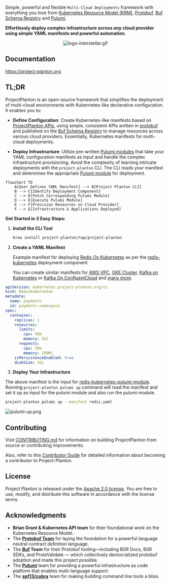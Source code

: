 Simple, powerful and flexible `Multi-Cloud Deployments` framework with everything you love
from [Kubernetes Resource Model (KRM)](https://github.com/kubernetes/design-proposals-archive/blob/main/architecture/resource-management.md), [Protobuf](https://protobuf.dev/), [Buf Schema Registry](https://buf.build/product/bsr)
and [Pulumi](https://github.com/pulumi/pulumi).

**Effortlessly deploy complex infrastructure across any cloud provider using simple YAML manifests and powerful
automation.**

<p align="center">
  <img src="docs/public/images/logo/logo-full.png" alt="logo-interstellar.gif">
</p>

## Documentation

https://project-planton.org

## TL;DR

ProjectPlanton is an open-source framework that simplifies the deployment of multi-cloud environments with
Kubernetes-like declarative configuration. It enables you to:

- **Define Configuration**: Create Kubernetes-like manifests based
  on [ProjectPlanton APIs](apis/project/planton/provider), using simple, consistent APIs written
  in [protobuf](https://protobuf.dev/) and published on the [Buf Schema Registry](https://buf.build/product/bsr) to
  manage resources across various cloud providers. Essentially, Kubernetes manifests for multi-cloud deployments.

- **Deploy Infrastructure**: Utilize
  pre-written [Pulumi modules](https://project-planton.org/pulumi-modules) that take
  your YAML configuration manifests as input and handle the complex infrastructure provisioning. Avoid the complexity of
  learning intricate deployments with the `project-planton` CLI. The
  CLI reads your manifest and determines the appropriate [Pulumi module](https://project-planton.org/pulumi-modules) for
  deployment.

```mermaid
flowchart TD
    A[User Defines YAML Manifest] --> B[Project Planton CLI]
    B --> C{Identify Deployment Component}
    C --> D[Fetch Corresponding Pulumi Module]
    D --> E[Execute Pulumi Module]
    E --> F[Provision Resources on Cloud Provider]
    F --> G[Infrastructure & Applications Deployed]
```

**Get Started in 3 Easy Steps:**

1. **Install the CLI Tool**

   ```bash
   brew install project-planton/tap/project-planton
   ```

2. **Create a YAML Manifest**

   Example manifest
   for
   deploying [Redis On Kubernetes](https://github.com/project-planton/project-planton/tree/main/apis/project/planton/provider/kubernetes/workloads/rediskubernetes/v1)
   as per
   the [redis-kubernetes](https://buf.build/project-planton/apis/file/main:project/planton/provider/kubernetes/workloads/rediskubernetes/v1/spec.proto)
   deployment component

   You can create similar manifests
   for [AWS VPC](https://github.com/project-planton/project-planton/tree/main/apis/project/planton/provider/aws/awsvpcv1), [GKE Cluster](https://github.com/project-planton/project-planton/tree/main/apis/project/planton/provider/gcp/gkecluster/v1), [Kafka on Kubernetes](https://github.com/project-planton/project-planton/tree/main/apis/project/planton/provider/kubernetes/kafkakubernetes/v1)
   or [Kafka On ConfluentCloud](https://github.com/project-planton/project-planton/tree/main/apis/project/planton/provider/confluent/kafkaconfluent/v1)
   and [many more](https://github.com/project-planton/project-planton/tree/main/apis/project/planton/provider).

```yaml
apiVersion: kubernetes.project-planton.org/v1
kind: RedisKubernetes
metadata:
  name: payments
  id: payments-namespace
spec:
  container:
    replicas: 1
    resources:
      limits:
        cpu: 50m
        memory: 2Gi
      requests:
        cpu: 50m
        memory: 100Mi
    isPersistenceEnabled: true
    diskSize: 1Gi
```

3. **Deploy Your Infrastructure**

The above manifest is the input
for [redis-kubernetes-pulumi-module](https://github.com/project-planton/redis-kubernetes-pulumi-module). Running
`project-planton pulumi up` command will read the manifest and set it up as input for the pulumi module and also run the
pulumi module.

   ```bash
   project-planton pulumi up --manifest redis.yaml
   ```

![pulumi-up.png](docs/public/images/provider/kubernetes/redis/pulumi-up.png)

## Contributing

Visit [CONTRIBUTING.md](CONTRIBUTING.md) for information on building ProjectPlanton from source or contributing improvements.

Also, refer to this [Contributor Guide](https://project-planton.org/docs/guide/contributor-guide) for detailed information about becoming a contributor to Project-Planton.

## License

Project Planton is released under the [Apache 2.0 license](LICENSE). You are free to use, modify,
and distribute this software in accordance with the license terms.

## Acknowledgments

- **Brian Grant & Kubernetes API team** for their foundational work on the Kubernetes Resource Model.
- The **[Protobuf Team](https://alpha-t9kmve036m159v8u4una.sandstorm.io/)** for laying the foundation for a powerful
  language neutral contract definition language.
- The **[Buf](https://github.com/bufbuild/buf) Team** for their Protobuf tooling—including BSR Docs, BSR SDKs, and
  ProtoValidate — which collectively democratized protobuf adoption and made this project possible.
- The **[Pulumi](https://github.com/pulumi/pulumi)** team for providing a powerful infrastructure as code platform that
  enables multi-language support.
- The **[spf13/cobra](https://github.com/spf13/cobra)** team for making building command line tools a bliss.
